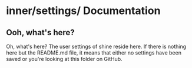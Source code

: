 # inner/settings/ Documentation

## Ooh, what's here?
Oh, what's here? The user settings of shine reside here.
If there is nothing here but the README.md file, it means that either no settings have been saved
or you're looking at this folder on GitHub.
